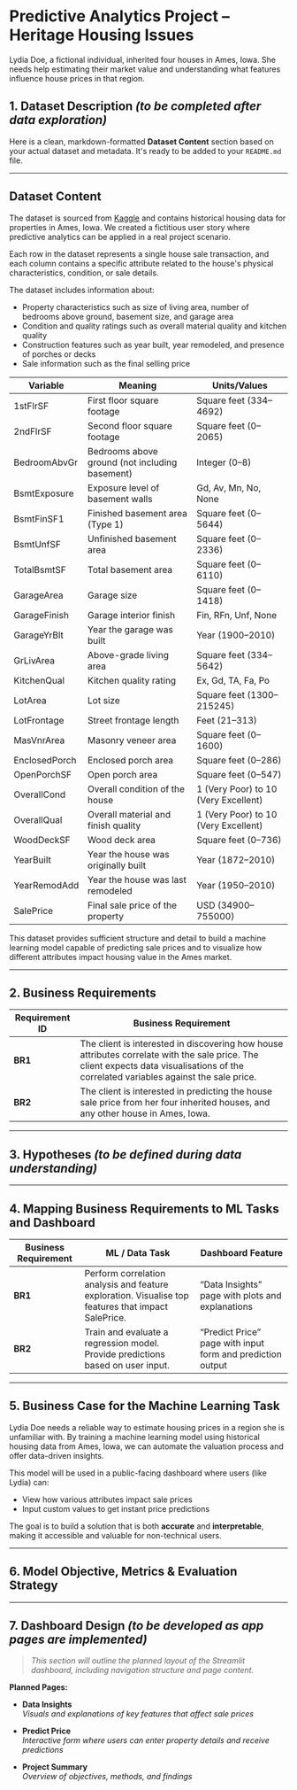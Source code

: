 # Predictive Analytics Project – Heritage Housing Issues

Lydia Doe, a fictional individual, inherited four houses in Ames, Iowa. She needs help estimating their market value and understanding what features influence house prices in that region.

## 1. Dataset Description *(to be completed after data exploration)*

Here is a clean, markdown-formatted **Dataset Content** section based on your actual dataset and metadata. It's ready to be added to your `README.md` file.

---

## Dataset Content

The dataset is sourced from [Kaggle](https://www.kaggle.com/codeinstitute/housing-prices-data) and contains historical housing data for properties in Ames, Iowa. We created a fictitious user story where predictive analytics can be applied in a real project scenario.

Each row in the dataset represents a single house sale transaction, and each column contains a specific attribute related to the house's physical characteristics, condition, or sale details.

The dataset includes information about:

- Property characteristics such as size of living area, number of bedrooms above ground, basement size, and garage area
- Condition and quality ratings such as overall material quality and kitchen quality
- Construction features such as year built, year remodeled, and presence of porches or decks
- Sale information such as the final selling price

| Variable         | Meaning                                                        | Units/Values                                                                 |
|------------------|----------------------------------------------------------------|------------------------------------------------------------------------------|
| 1stFlrSF          | First floor square footage                                     | Square feet (334–4692)                                                      |
| 2ndFlrSF          | Second floor square footage                                    | Square feet (0–2065)                                                        |
| BedroomAbvGr      | Bedrooms above ground (not including basement)                | Integer (0–8)                                                               |
| BsmtExposure      | Exposure level of basement walls                              | Gd, Av, Mn, No, None                                                        |
| BsmtFinSF1        | Finished basement area (Type 1)                                | Square feet (0–5644)                                                        |
| BsmtUnfSF         | Unfinished basement area                                       | Square feet (0–2336)                                                        |
| TotalBsmtSF       | Total basement area                                            | Square feet (0–6110)                                                        |
| GarageArea        | Garage size                                                   | Square feet (0–1418)                                                        |
| GarageFinish      | Garage interior finish                                        | Fin, RFn, Unf, None                                                         |
| GarageYrBlt       | Year the garage was built                                     | Year (1900–2010)                                                            |
| GrLivArea         | Above-grade living area                                       | Square feet (334–5642)                                                      |
| KitchenQual       | Kitchen quality rating                                        | Ex, Gd, TA, Fa, Po                                                          |
| LotArea           | Lot size                                                      | Square feet (1300–215245)                                                  |
| LotFrontage       | Street frontage length                                        | Feet (21–313)                                                               |
| MasVnrArea        | Masonry veneer area                                           | Square feet (0–1600)                                                        |
| EnclosedPorch     | Enclosed porch area                                           | Square feet (0–286)                                                         |
| OpenPorchSF       | Open porch area                                               | Square feet (0–547)                                                         |
| OverallCond       | Overall condition of the house                                | 1 (Very Poor) to 10 (Very Excellent)                                        |
| OverallQual       | Overall material and finish quality                           | 1 (Very Poor) to 10 (Very Excellent)                                        |
| WoodDeckSF        | Wood deck area                                                | Square feet (0–736)                                                         |
| YearBuilt         | Year the house was originally built                           | Year (1872–2010)                                                            |
| YearRemodAdd      | Year the house was last remodeled                             | Year (1950–2010)                                                            |
| SalePrice         | Final sale price of the property                              | USD (34900–755000)                                                          |

This dataset provides sufficient structure and detail to build a machine learning model capable of predicting sale prices and to visualize how different attributes impact housing value in the Ames market.

---

## 2. Business Requirements

| Requirement ID | Business Requirement |
|----------------|----------------------|
| **BR1**        | The client is interested in discovering how house attributes correlate with the sale price. The client expects data visualisations of the correlated variables against the sale price. |
| **BR2**        | The client is interested in predicting the house sale price from her four inherited houses, and any other house in Ames, Iowa. |

---

## 3. Hypotheses *(to be defined during data understanding)*

---

## 4. Mapping Business Requirements to ML Tasks and Dashboard

| Business Requirement | ML / Data Task                                               | Dashboard Feature                                 |
|----------------------|--------------------------------------------------------------|--------------------------------------------------|
| **BR1**              | Perform correlation analysis and feature exploration. Visualise top features that impact SalePrice. | “Data Insights” page with plots and explanations |
| **BR2**              | Train and evaluate a regression model. Provide predictions based on user input.                     | “Predict Price” page with input form and prediction output |

---

## 5. Business Case for the Machine Learning Task

Lydia Doe needs a reliable way to estimate housing prices in a region she is unfamiliar with. By training a machine learning model using historical housing data from Ames, Iowa, we can automate the valuation process and offer data-driven insights.

This model will be used in a public-facing dashboard where users (like Lydia) can:

- View how various attributes impact sale prices
- Input custom values to get instant price predictions

The goal is to build a solution that is both **accurate** and **interpretable**, making it accessible and valuable for non-technical users.

---

## 6. Model Objective, Metrics & Evaluation Strategy

---

## 7. Dashboard Design *(to be developed as app pages are implemented)*

> *This section will outline the planned layout of the Streamlit dashboard, including navigation structure and page content.*

**Planned Pages:**

- **Data Insights**  
  *Visuals and explanations of key features that affect sale prices*

- **Predict Price**  
  *Interactive form where users can enter property details and receive predictions*

- **Project Summary**  
  *Overview of objectives, methods, and findings*
